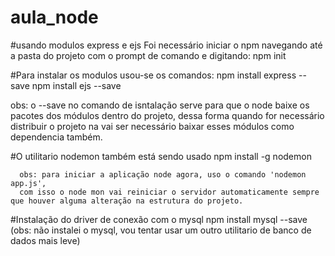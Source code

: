 # aula_node

#usando modulos express e ejs
Foi necessário iniciar o npm navegando até a pasta do projeto com o prompt de comando e digitando:
      npm init
      
#Para instalar os modulos usou-se os comandos:
      npm install express --save
      npm install ejs --save
      
obs: o --save no comando de isntalação serve para que o node baixe os pacotes dos módulos dentro do projeto, 
dessa forma quando for necessário distribuir o projeto na vai ser necessário baixar esses módulos como dependencia também.

#O utilitario nodemon também está sendo usado
      npm install -g nodemon

      obs: para iniciar a aplicação node agora, uso o comando 'nodemon app.js', 
      com isso o node mon vai reiniciar o servidor automaticamente sempre que houver alguma alteração na estrutura do projeto.
      
#Instalação do driver de conexão com o mysql
      npm install mysql --save
      (obs: não instalei o mysql, vou tentar usar um outro utilitario de banco de dados mais leve)